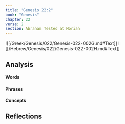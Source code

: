 ```yaml
---
title: "Genesis 22:2"
book: "Genesis"
chapter: 22
verse: 2
section: Abraham Tested at Moriah
---
```

![[/Greek/Genesis/022/Genesis-022-002G.md#Text]]
![[/Hebrew/Genesis/022/Genesis-022-002H.md#Text]]

## Analysis

#### Words

#### Phrases

#### Concepts

## Reflections
